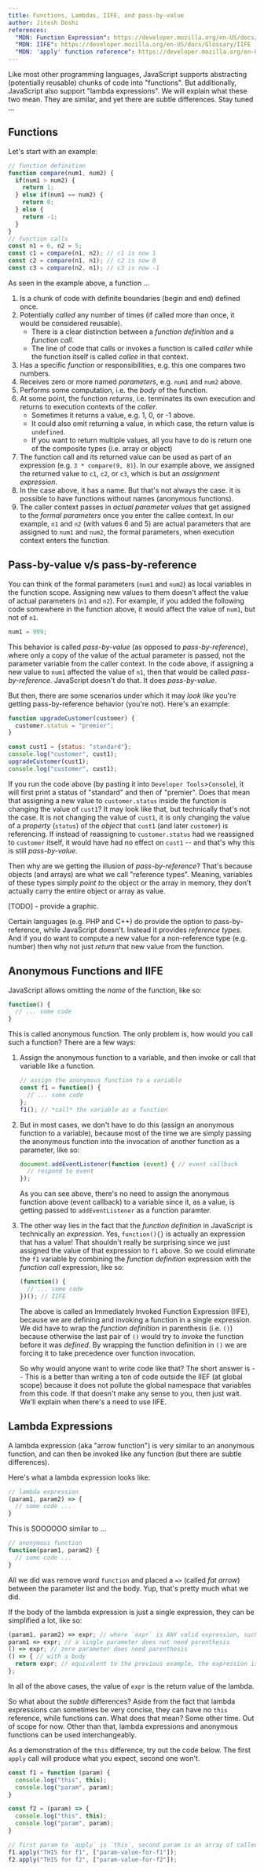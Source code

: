 ```yaml
---
title: Functions, Lambdas, IIFE, and pass-by-value
author: Jitesh Doshi
references:
  "MDN: Function Expression": https://developer.mozilla.org/en-US/docs/Web/JavaScript/Reference/Operators/function
  "MDN: IIFE": https://developer.mozilla.org/en-US/docs/Glossary/IIFE
  "MDN: 'apply' function reference": https://developer.mozilla.org/en-US/docs/Web/JavaScript/Reference/Global_Objects/Function/apply
---
```


Like most other programming languages, JavaScript supports abstracting (potentially reusable) chunks of code into "functions". But additionally, JavaScript also support "lambda expressions". We will explain what these two mean. They are similar, and yet there are subtle differences. Stay tuned ...

## Functions

Let's start with an example:

```javascript
// function definition
function compare(num1, num2) {
  if(num1 > num2) {
    return 1;
  } else if(num1 == num2) {
    return 0;
  } else {
    return -1;
  }
}
// function calls
const n1 = 6, n2 = 5;
const c1 = compare(n1, n2); // c1 is now 1
const c2 = compare(n1, n1); // c2 is now 0
const c3 = compare(n2, n1); // c3 is now -1
```

As seen in the example above, a function ...

1.  Is a chunk of code with definite boundaries (begin and end) defined once.
2.  Potentially *called* any number of times (if called more than once, it would be considered reusable).
    * There is a clear distinction between a *function definition* and a *function call*.
    * The line of code that calls or invokes a function is called *caller* while the function itself is called *callee* in that context.
3.  Has a specific *function* or responsibilities, e.g. this one compares two numbers.
4.  Receives zero or more named *parameters*, e.g. `num1` and `num2` above.
5.  Performs some computation, i.e. the *body* of the function.
6.  At some point, the function *returns*, i.e. terminates its own execution and returns to execution contexts of the *caller*.
    * Sometimes it returns a value, e.g. 1, 0, or -1 above.
    * It could also omit returning a value, in which case, the return value is `undefined`.
    * If you want to return multiple values, all you have to do is return one of the composite types (i.e. array or object)
7.  The function call and its returned value can be used as part of an expression (e.g. `3 * compare(9, 8)`). In our example above, we assigned the returned value to `c1`, `c2`, or `c3`, which is but an *assignment expression*.
8.  In the case above, it has a name. But that's not always the case. it is possible to have functions without names (anonymous functions).
9.  The caller context passes in *actual parameter values* that get assigned to the *formal parameters* once you enter the callee context. In our example, `n1` and `n2` (with values 6 and 5) are actual parameters that are assigned to `num1` and `num2`, the formal parameters, when execution context enters the function.

## Pass-by-value v/s pass-by-reference

You can think of the formal parameters (`num1` and `num2`) as local variables in the function scope. Assigning new values to them doesn't affect the value of actual parameters (`n1` and `n2`). For example, if you added the following code somewhere in the function above, it would affect the value of `num1`, but not of `n1`.
```javascript
num1 = 999;
```

This behavior is called *pass-by-value* (as opposed to *pass-by-reference*), where only a copy of the value of the actual parameter is passed, not the parameter variable from the caller context. In the code above, if assigning a new value to `num1` affected the value of `n1`, then that would be called *pass-by-reference*. JavaScript doesn't do that. It does *pass-by-value*.

But then, there are some scenarios under which it may *look like* you're getting pass-by-reference behavior (you're not). Here's an example:

```javascript
function upgradeCustomer(customer) {
  customer.status = "premier";
}

const cust1 = {status: "standard"};
console.log("customer", cust1);
upgradeCustomer(cust1);
console.log("customer", cust1);
```

If you run the code above (by pasting it into `Developer Tools`>`Console`), it will first print a status of "standard" and then of "premier". Does that mean that assigning a new value to `customer.status` inside the function is changing the value of `cust1`? It may look like that, but technically that's not the case. It is not changing the value of `cust1`, it is only changing the value of a *property* (`status`) of the *object* that `cust1` (and later `customer`) is referencing. If instead of reassigning to `customer.status` had we reassigned to `customer` itself, it would have had no effect on `cust1` -- and that's why this is still *pass-by-value*.

Then why are we getting the illusion of *pass-by-reference*? That's because objects (and arrays) are what we call "reference types". Meaning, variables of these types simply *point to* the object or the array in memory, they don't actually carry the entire object or array as value.

[TODO] - provide a graphic.

Certain languages (e.g. PHP and C++) do provide the option to pass-by-reference, while JavaScript doesn't. Instead it provides *reference types*. And if you do want to compute a new value for a non-reference type (e.g. number) then why not just *return* that new value from the function.

## Anonymous Functions and IIFE

JavaScript allows omitting the *name* of the function, like so:

```javascript
function() {
  // ... some code
}
```

This is called anonymous function.  The only problem is, how would you call such a function? There are a few ways:

1.  Assign the anonymous function to a variable, and then invoke or call that variable like a function.
    ```javascript
    // assign the anonymous function to a variable
    const f1 = function() {
      // ... some code
    };
    f1(); // *call* the variable as a function
    ```
2.  But in most cases, we don't have to do this (assign an anonymous function to a variable), because most of the time we are simply passing the anonymous function into the invocation of another function as a parameter, like so:
    ```javascript
    document.addEventListener(function (event) { // event callback
      // respond to event
    });
    ```
    As you can see above, there's no need to assign the anonymous function above (event callback) to a variable since it, as a value, is getting passed to `addEventListener` as a function paramter.
3.  The other way lies in the fact that the *function definition* in JavaScript is technically an *expression*. Yes, `function(){}` is actually an expression that has a value! That shouldn't really be surprising since we just assigned the value of that expression to `f1` above. So we could eliminate the `f1` variable by combining the *function definition* expression with the *function call* expression, like so:
    ```javascript
    (function() {
      // ... some code
    })(); // IIFE
    ```
    The above is called an Immediately Invoked Function Expression (IIFE), because we are defining and invoking a function in a single expression. We did have to wrap the *function definition* in parenthesis (i.e. `()`) because otherwise the last pair of `()` would try to *invoke* the function before it was *defined*. By wrapping the function definition in `()` we are forcing it to take precedence over function invocation.

    So why would anyone want to write code like that? The short answer is -- This is a better than writing a ton of code outside the IIEF (at global scope) because it does not pollute the global namespace that variables from this code. If that doesn't make any sense to you, then just wait. We'll explain when there's a need to use IIFE.

## Lambda Expressions

A lambda expression (aka "arrow function") is very similar to an anonymous function, and can then be invoked like any function (but there are subtle differences).

Here's what a lambda expression looks like:

```javascript
// lambda expression 
(param1, param2) => {
  // some code ...
}
```

This is SOOOOOO similar to ...

```javascript
// anonymous function
function(param1, param2) {
  // some code ...
}
```

All we did was remove word `function` and placed a `=>` (called *fat arrow*) between the parameter list and the body. Yup, that's pretty much what we did.

If the body of the lambda expression is just a single expression, they can be simplified a lot, like so:

```javascript
(param1, param2) => expr; // where `expr` is ANY valid expression, such as (param1+param2)
param1 => expr; // a single parameter does not need parenthesis
() => expr; // zero parameter does need parenthesis
() => { // with a body
  return expr; // equivalent to the previous example, the expression is the return value
};
```

In all of the above cases, the value of `expr` is the return value of the lambda.

So what about the *subtle* differences? Aside from the fact that lambda expressions can sometimes be very concise, they can have no `this` reference, while functions can. What does that mean? Some other time. Out of scope for now. Other than that, lambda expressions and anonymous functions can be used interchangeably.

As a demonstration of the `this` difference, try out the code below. The first `apply` call will produce what you expect, second one won't.

```javascript
const f1 = function (param) {
  console.log("this", this);
  console.log("param", param);
}

const f2 = (param) => {
  console.log("this", this);
  console.log("param", param);
}

// first param to `apply` is `this`, second param is an array of callee function parameters
f1.apply("THIS for f1", ["param-value-for-f1"]);
f2.apply("THIS for f2", ["param-value-for-f2"]);
```